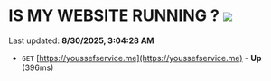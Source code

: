 # IS MY WEBSITE RUNNING ? [![](https://img.shields.io/static/v1?label=Sponsor&message=%E2%9D%A4&logo=GitHub&color=%23fe8e86)](https://github.com/sponsors/Youssef-Lehmam)

Last updated: **8/30/2025, 3:04:28 AM**

- `GET` [https://youssefservice.me](https://youssefservice.me) - **Up** (396ms)
